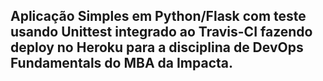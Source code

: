 ## Aplicação Simples em  Python/Flask com teste usando Unittest integrado ao Travis-CI fazendo deploy no Heroku para a disciplina de DevOps Fundamentals do MBA da Impacta.
